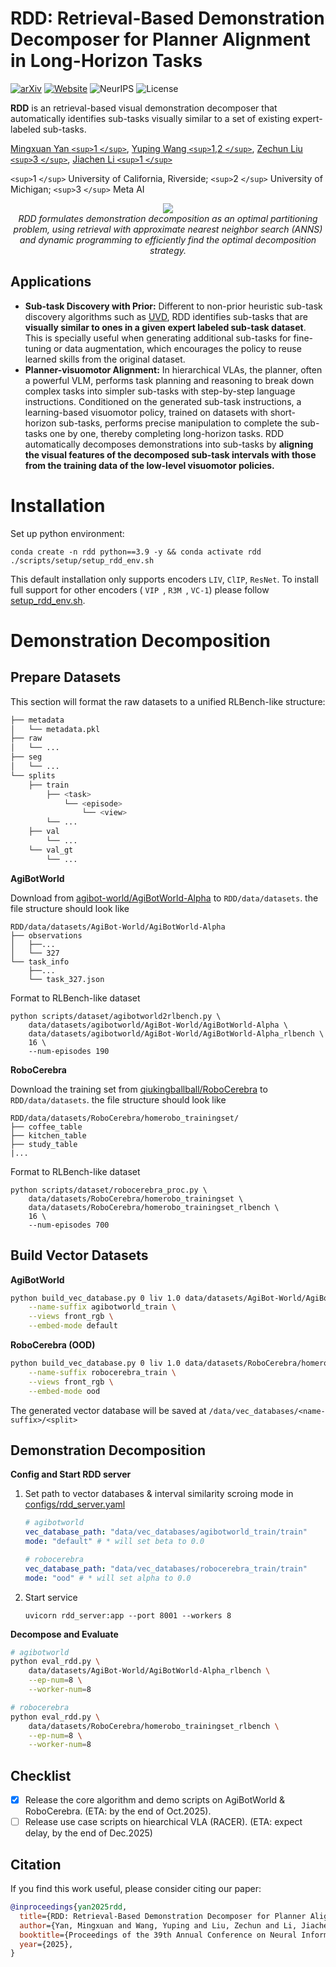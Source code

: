 # **RDD**: **R**etrieval-Based **D**emonstration **D**ecomposer for Planner Alignment in Long-Horizon Tasks

[![arXiv](https://img.shields.io/badge/arXiv-2510.14968-red)](https://arxiv.org/pdf/2510.14968)
[![Website](https://img.shields.io/badge/Website-RDD-blue)](https://rdd-neurips.github.io/)
![NeurIPS](https://img.shields.io/badge/NeurIPS-2025-purple)
![License](https://img.shields.io/badge/license-MIT-blue.svg)

**RDD** is an retrieval-based visual demonstration decomposer that automatically identifies sub-tasks visually similar to a set of existing expert-labeled sub-tasks.

[Mingxuan Yan `<sup>`1 `</sup>`](https://waterhyacinthinnanhu.github.io/),
[Yuping Wang `<sup>`1,2 `</sup>`](https://www.linkedin.com/in/yuping-wang-5a7178185/),
[Zechun Liu `<sup>`3 `</sup>`](https://zechunliu.com/),
[Jiachen Li `<sup>`1 `</sup>`](https://jiachenli94.github.io/)

`<sup>`1 `</sup>` University of California, Riverside; `<sup>`2 `</sup>` University of Michigan; `<sup>`3 `</sup>` Meta AI

<p align="center">
  <img src="https://rdd-neurips.github.io/static/images/method.png" style="max-width: 75%; height: auto;">
  <br>
<span style="display: inline-block; text-align: center; width: 100%;">
  <em>RDD formulates demonstration decomposition as an optimal partitioning problem, using retrieval with approximate nearest neighbor search (ANNS) and dynamic programming to efficiently find the optimal decomposition strategy.</em>
  </span>
</p>

## Applications

- **Sub-task Discovery with Prior:** Different to non-prior heuristic sub-task discovery algorithms such as [UVD](https://arxiv.org/abs/2310.08581), RDD identifies sub-tasks that are **visually similar to ones in a given expert labeled sub-task dataset**. This is specially useful when generating additional sub-tasks for fine-tuning or data augmentation, which encourages the policy to reuse learned skills from the original dataset.
- **Planner-visuomotor Alignment:** In hierarchical VLAs, the planner, often a powerful VLM, performs task planning and reasoning to break down complex tasks into simpler sub-tasks with step-by-step language instructions. Conditioned on the generated sub-task instructions, a learning-based visuomotor policy, trained on datasets with short-horizon sub-tasks, performs precise manipulation to complete the sub-tasks one by one, thereby completing long-horizon tasks. RDD automatically decomposes demonstrations into sub-tasks by **aligning the visual features of the decomposed sub-task intervals with those from the training data of the low-level visuomotor policies.**

# Installation

Set up python environment:

```
conda create -n rdd python==3.9 -y && conda activate rdd
./scripts/setup/setup_rdd_env.sh
```

This default installation only supports encoders `LIV`, `ClIP`, `ResNet`. To install full support for other encoders (  `VIP `, `R3M `, `VC-1`) please follow [setup_rdd_env.sh](./scripts/setup/setup_rdd_env.sh).

# Demonstration Decomposition

## Prepare Datasets

This section will format the raw datasets to a unified RLBench-like structure:

```bash
├── metadata
│   └── metadata.pkl
├── raw
│   └── ...
├── seg
│   └── ...
└── splits
    ├── train
        ├── <task>
            └── <episode>
                └── <view>
        └── ...
    ├── val
        └── ...
    └── val_gt
        └── ...
```

**AgiBotWorld**

Download from [agibot-world/AgiBotWorld-Alpha](https://huggingface.co/datasets/agibot-world/AgiBotWorld-Alpha#download-the-dataset) to `RDD/data/datasets`. the file structure should look like

```
RDD/data/datasets/AgiBot-World/AgiBotWorld-Alpha
├── observations
│   ├──...
│   └── 327
└── task_info
    ├──...
    └── task_327.json
```

Format to RLBench-like dataset

```
python scripts/dataset/agibotworld2rlbench.py \
	data/datasets/agibotworld/AgiBot-World/AgiBotWorld-Alpha \
	data/datasets/agibotworld/AgiBot-World/AgiBotWorld-Alpha_rlbench \
	16 \
	--num-episodes 190
```

**RoboCerebra**

Download the training set from [qiukingballball/RoboCerebra](https://huggingface.co/datasets/qiukingballball/RoboCerebra/tree/main/RoboCerebra_trainset) to `RDD/data/datasets`. the file structure should look like

```
RDD/data/datasets/RoboCerebra/homerobo_trainingset/
├── coffee_table
├── kitchen_table
├── study_table
|...
```

Format to RLBench-like dataset

```
python scripts/dataset/robocerebra_proc.py \
	data/datasets/RoboCerebra/homerobo_trainingset \
	data/datasets/RoboCerebra/homerobo_trainingset_rlbench \
	16 \
	--num-episodes 700
```

## Build Vector Datasets

**AgiBotWorld**

```bash
python build_vec_database.py 0 liv 1.0 data/datasets/AgiBot-World/AgiBotWorld-Alpha_rlbench/splits/train \
	--name-suffix agibotworld_train \
	--views front_rgb \
	--embed-mode default
```

**RoboCerebra (OOD)**

```bash
python build_vec_database.py 0 liv 1.0 data/datasets/RoboCerebra/homerobo_trainingset_rlbench/splits/train \
	--name-suffix robocerebra_train \
	--views front_rgb \
	--embed-mode ood
```

The generated vector database will be saved at `/data/vec_databases/<name-suffix>/<split>`

## Demonstration Decomposition

**Config and Start RDD server**

1. Set path to vector databases & interval similarity scroing mode in  [configs/rdd_server.yaml](configs/rdd_server.yaml)

   ```yaml
   # agibotworld
   vec_database_path: "data/vec_databases/agibotworld_train/train"
   mode: "default" # * will set beta to 0.0
   ```

   ```yaml
   # robocerebra
   vec_database_path: "data/vec_databases/robocerebra_train/train"
   mode: "ood" # * will set alpha to 0.0
   ```
2. Start service

   ```
   uvicorn rdd_server:app --port 8001 --workers 8
   ```

**Decompose and Evaluate**

```bash
# agibotworld
python eval_rdd.py \
	data/datasets/AgiBot-World/AgiBotWorld-Alpha_rlbench \
	--ep-num=8 \
	--worker-num=8
```

```bash
# robocerebra
python eval_rdd.py \
	data/datasets/RoboCerebra/homerobo_trainingset_rlbench \
	--ep-num=8 \
	--worker-num=8
```

## Checklist

* [X] Release the core algorithm and demo scripts on AgiBotWorld & RoboCerebra. (ETA: by the end of Oct.2025).
* [ ] Release use case scripts on hiearchical VLA (RACER). (ETA: expect delay, by the end of Dec.2025)

## Citation

If you find this work useful, please consider citing our paper:

```bibtex
@inproceedings{yan2025rdd,
  title={RDD: Retrieval-Based Demonstration Decomposer for Planner Alignment in Long-Horizon Tasks},
  author={Yan, Mingxuan and Wang, Yuping and Liu, Zechun and Li, Jiachen},
  booktitle={Proceedings of the 39th Annual Conference on Neural Information Processing Systems (NeurIPS)},
  year={2025},
}
```
